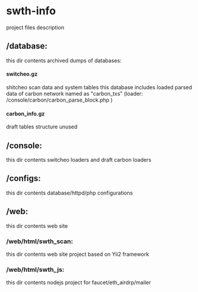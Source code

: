 # swth-info

project files description

## /database:
this dir contents archived dumps of databases:
#### switcheo.gz 
shitcheo scan data and system tables
this database includes loaded parsed data of carbon network named as "carbon_txs" (loader: /console/carbon/carbon_parse_block.php )
#### carbon_info.gz 
draft tables structure unused


## /console:
this dir contents switcheo loaders and draft carbon loaders


## /configs:
this dir contents database/httpd/php configurations


## /web:
this dir contents web site
### /web/html/swth_scan:
this dir contents web site project based on Yii2 framework
### /web/html/swth_js:
this dir contents nodejs project for faucet/eth_airdrp/mailer
